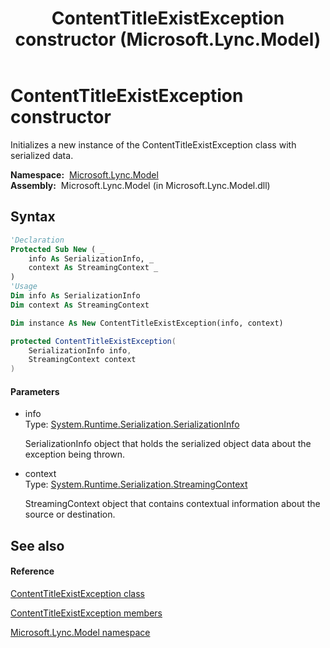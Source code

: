 ﻿---
title: ContentTitleExistException constructor  (Microsoft.Lync.Model)
TOCTitle: 'ContentTitleExistException constructor '
ms:assetid: M:Microsoft.Lync.Model.ContentTitleExistException.#ctor(System.Runtime.Serialization.SerializationInfo,System.Runtime.Serialization.StreamingContext)_DI_3_UC_OCS14MrefLyncWPF
ms:mtpsurl: https://msdn.microsoft.com/en-us/library/microsoft.lync.model.contenttitleexistexception.contenttitleexistexception(v=office.15)
ms:contentKeyID: 48600657
ms.date: 07/28/2014
mtps_version: v=office.15
f1_keywords:
- Microsoft.Lync.Model.ContentTitleExistException.ContentTitleExistException
dev_langs:
- CSharp
- JScript
- VB
- other
---

# ContentTitleExistException constructor

Initializes a new instance of the ContentTitleExistException class with serialized data.

**Namespace:**  [Microsoft.Lync.Model](microsoft-lync-model-namespace_2.md)  
**Assembly:**  Microsoft.Lync.Model (in Microsoft.Lync.Model.dll)

## Syntax

``` vb
'Declaration
Protected Sub New ( _
    info As SerializationInfo, _
    context As StreamingContext _
)
'Usage
Dim info As SerializationInfo
Dim context As StreamingContext

Dim instance As New ContentTitleExistException(info, context)
```

``` csharp
protected ContentTitleExistException(
    SerializationInfo info,
    StreamingContext context
)
```

#### Parameters

  - info  
    Type: [System.Runtime.Serialization.SerializationInfo](http://msdn2.microsoft.com/en-us/library/a9b6042e)  
    
    SerializationInfo object that holds the serialized object data about the exception being thrown.

<!-- end list -->

  - context  
    Type: [System.Runtime.Serialization.StreamingContext](http://msdn2.microsoft.com/en-us/library/t16abws5)  
    
    StreamingContext object that contains contextual information about the source or destination.

## See also

#### Reference

[ContentTitleExistException class](contenttitleexistexception-class-microsoft-lync-model_2.md)

[ContentTitleExistException members](contenttitleexistexception-members-microsoft-lync-model_2.md)

[Microsoft.Lync.Model namespace](microsoft-lync-model-namespace_2.md)

